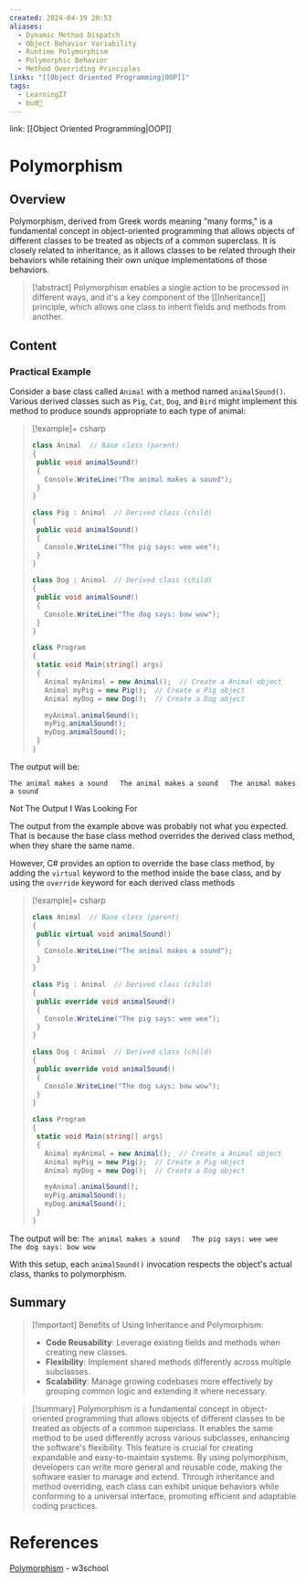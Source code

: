 ```yaml
---
created: 2024-04-19 20:53
aliases:
  - Dynamic Method Dispatch
  - Object Behavior Variability
  - Runtime Polymorphism
  - Polymorphic Behavior
  - Method Overriding Principles
links: "[[Object Oriented Programming|OOP]]"
tags:
  - LearningIT
  - bud🌿
---
```

link: [[Object Oriented Programming|OOP]]

# Polymorphism

## Overview

Polymorphism, derived from Greek words meaning "many forms," is a fundamental concept in object-oriented programming that allows objects of different classes to be treated as objects of a common superclass. It is closely related to inheritance, as it allows classes to be related through their behaviors while retaining their own unique implementations of those behaviors.

>[!abstract] 
>Polymorphism enables a single action to be processed in different ways, and it's a key component of the [[Inheritance]] principle, which allows one class to inherit fields and methods from another.


## Content

### Practical Example

Consider a base class called `Animal` with a method named `animalSound()`. Various derived classes such as `Pig`, `Cat`, `Dog`, and `Bird` might implement this method to produce sounds appropriate to each type of animal:

> [!example]+ csharp
>```csharp
>class Animal  // Base class (parent) 
>{
>  public void animalSound() 
>  {
>    Console.WriteLine("The animal makes a sound");
>  }
>}
>
>class Pig : Animal  // Derived class (child) 
>{
>  public void animalSound() 
>  {
>    Console.WriteLine("The pig says: wee wee");
>  }
>}
>
>class Dog : Animal  // Derived class (child) 
>{
>  public void animalSound() 
>  {
>    Console.WriteLine("The dog says: bow wow");
>  }
>}
>
>class Program 
>{
>  static void Main(string[] args) 
>  {
>    Animal myAnimal = new Animal();  // Create a Animal object
>    Animal myPig = new Pig();  // Create a Pig object
>    Animal myDog = new Dog();  // Create a Dog object
>
>    myAnimal.animalSound();
>    myPig.animalSound();
>    myDog.animalSound();
>  }
>}
>```

The output will be:

`The animal makes a sound   The animal makes a sound   The animal makes a sound`

Not The Output I Was Looking For

The output from the example above was probably not what you expected. That is because the base class method overrides the derived class method, when they share the same name.

However, C# provides an option to override the base class method, by adding the `virtual` keyword to the method inside the base class, and by using the `override` keyword for each derived class methods

> [!example]+ csharp
>```csharp
>class Animal  // Base class (parent) 
>{
>  public virtual void animalSound() 
>  {
>    Console.WriteLine("The animal makes a sound");
>  }
>}
>
>class Pig : Animal  // Derived class (child) 
>{
>  public override void animalSound() 
>  {
>    Console.WriteLine("The pig says: wee wee");
>  }
>}
>
>class Dog : Animal  // Derived class (child) 
>{
>  public override void animalSound() 
>  {
>    Console.WriteLine("The dog says: bow wow");
>  }
>}
>
>class Program 
>{
>  static void Main(string[] args) 
>  {
>    Animal myAnimal = new Animal();  // Create a Animal object
>    Animal myPig = new Pig();  // Create a Pig object
>    Animal myDog = new Dog();  // Create a Dog object
>
>    myAnimal.animalSound();
>    myPig.animalSound();
>    myDog.animalSound();
>  }
>} 
>```

The output will be:
`The animal makes a sound   The pig says: wee wee   The dog says: bow wow`

With this setup, each `animalSound()` invocation respects the object's actual class, thanks to polymorphism. 

## Summary

> [!important] Benefits of Using Inheritance and Polymorphism:
> - **Code Reusability**: Leverage existing fields and methods when creating new classes. 
> - **Flexibility**: Implement shared methods differently across multiple subclasses. 
> - **Scalability**: Manage growing codebases more effectively by grouping common logic and extending it where necessary.


> [!summary] 
> Polymorphism is a fundamental concept in object-oriented programming that allows objects of different classes to be treated as objects of a common superclass. It enables the same method to be used differently across various subclasses, enhancing the software's flexibility. This feature is crucial for creating expandable and easy-to-maintain systems. By using polymorphism, developers can write more general and reusable code, making the software easier to manage and extend. Through inheritance and method overriding, each class can exhibit unique behaviors while conforming to a universal interface, promoting efficient and adaptable coding practices.

# References

[Polymorphism](https://www.w3schools.com/cs/cs_polymorphism.php) - w3school
